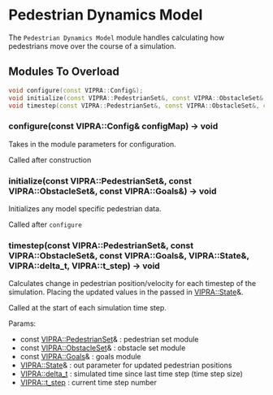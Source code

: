 # Pedestrian Dynamics Model

The `Pedestrian Dynamics Model` module handles calculating how pedestrians move over the course of a simulation.

## Modules To Overload

```C++
void configure(const VIPRA::Config&);
void initialize(const VIPRA::PedestrianSet&, const VIPRA::ObstacleSet&, const VIPRA::Goals&);
void timestep(const VIPRA::PedestrianSet&, const VIPRA::ObstacleSet&, const VIPRA::Goals&, VIPRA::State&, VIPRA::delta_t, VIPRA::t_step);
```

### configure(const VIPRA::Config& configMap) -> void

Takes in the module parameters for configuration.

Called after construction

### initialize(const VIPRA::PedestrianSet&, const VIPRA::ObstacleSet&, const VIPRA::Goals&) -> void

Initializes any model specific pedestrian data.

Called after `configure`

### timestep(const VIPRA::PedestrianSet&, const VIPRA::ObstacleSet&, const VIPRA::Goals&, VIPRA::State&, VIPRA::delta_t, VIPRA::t_step) -> void

Calculates change in pedestrian position/velocity for each timestep of the simulation. Placing the updated values in the passed in [VIPRA::State](../VIPRATypes.md)&.

Called at the start of each simulation time step.

Params:
- const [VIPRA::PedestrianSet](PedestrianSet.md)& : pedestrian set module
- const [VIPRA::ObstacleSet](ObstacleSet.md)& : obstacle set module
- const [VIPRA::Goals](Goals.md)& : goals module
- [VIPRA::State](../VIPRATypes.md)& : out parameter for updated pedestrian positions
- [VIPRA::delta_t](../VIPRATypes.md) : simulated time since last time step (time step size)
- [VIPRA::t_step](../VIPRATypes.md) : current time step number